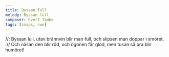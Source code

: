```yaml
---
title: Byssan full
melody: Byssan lull
composer: Evert Taube
tags: [snaps, swe]
---
```


//: Byssan lull, utav brännvin blir man full,
och slipsen man doppar i smöret. ://
Och näsan den blir röd,
och ögonen får glöd,
men tusan så bra blir humöret!
